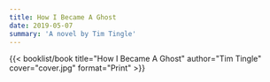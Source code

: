 ```yaml
---
title: How I Became A Ghost
date: 2019-05-07
summary: 'A novel by Tim Tingle'
---
```


{{< booklist/book
title="How I Became A Ghost"
author="Tim Tingle"
cover="cover.jpg"
format="Print" >}}

